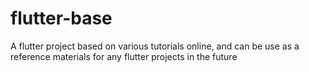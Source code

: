 # flutter-base
A flutter project based on various tutorials online, and can be use as a reference materials for any flutter projects in the future
